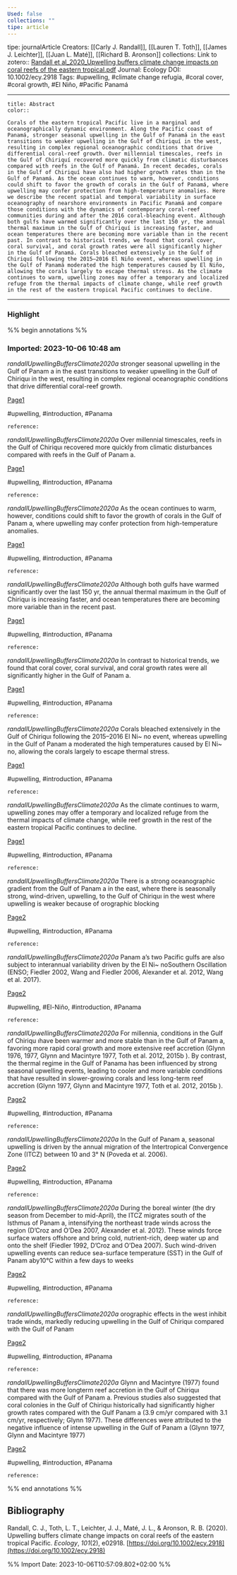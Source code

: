 ```yaml
---
Used: false
collections: ""
tipe: article
---
```

tipe: journalArticle
Creators: [[Carly J. Randall]], [[Lauren T. Toth]], [[James J. Leichter]], [[Juan L. Maté]], [[Richard B. Aronson]]
collections: 
Link to zotero:: [Randall et al_2020_Upwelling buffers climate change impacts on coral reefs of the eastern tropical.pdf](zotero://select/library/items/T97TSCC9)
Journal: Ecology
DOI: 10.1002/ecy.2918
Tags: #upwelling, #climate change refugia, #coral cover, #coral growth, #El Niño, #Pacific Panamá

---
```ad-note
title: Abstract
color:: 

Corals of the eastern tropical Pacific live in a marginal and oceanographically dynamic environment. Along the Pacific coast of Panamá, stronger seasonal upwelling in the Gulf of Panamá in the east transitions to weaker upwelling in the Gulf of Chiriquí in the west, resulting in complex regional oceanographic conditions that drive differential coral-reef growth. Over millennial timescales, reefs in the Gulf of Chiriquí recovered more quickly from climatic disturbances compared with reefs in the Gulf of Panamá. In recent decades, corals in the Gulf of Chiriquí have also had higher growth rates than in the Gulf of Panamá. As the ocean continues to warm, however, conditions could shift to favor the growth of corals in the Gulf of Panamá, where upwelling may confer protection from high-temperature anomalies. Here we describe the recent spatial and temporal variability in surface oceanography of nearshore environments in Pacific Panamá and compare those conditions with the dynamics of contemporary coral-reef communities during and after the 2016 coral-bleaching event. Although both gulfs have warmed significantly over the last 150 yr, the annual thermal maximum in the Gulf of Chiriquí is increasing faster, and ocean temperatures there are becoming more variable than in the recent past. In contrast to historical trends, we found that coral cover, coral survival, and coral growth rates were all significantly higher in the Gulf of Panamá. Corals bleached extensively in the Gulf of Chiriquí following the 2015–2016 El Niño event, whereas upwelling in the Gulf of Panamá moderated the high temperatures caused by El Niño, allowing the corals largely to escape thermal stress. As the climate continues to warm, upwelling zones may offer a temporary and localized refuge from the thermal impacts of climate change, while reef growth in the rest of the eastern tropical Pacific continues to decline.

```

---
### Highlight

%% begin annotations %%



### Imported: 2023-10-06 10:48 am

*randallUpwellingBuffersClimate2020a*
	stronger seasonal upwelling in the Gulf of Panam a in the east transitions to weaker upwelling in the Gulf of Chiriquı   in the west, resulting in complex regional oceanographic conditions that drive differential coral-reef growth. 
	
[Page1](zotero://open-pdf/library/items/T97TSCC9?page=1&a=74SC6MNU)
	
	
#upwelling, #introduction, #Panama
	
	
	reference:

*randallUpwellingBuffersClimate2020a*
	Over millennial timescales, reefs in the Gulf of Chiriquı   recovered more quickly from climatic disturbances compared with reefs in the Gulf of Panam a. 
	
[Page1](zotero://open-pdf/library/items/T97TSCC9?page=1&a=SCQD3P3Q)
	
	
#upwelling, #introduction, #Panama
	
	
	reference:

*randallUpwellingBuffersClimate2020a*
	As the ocean continues to warm, however, conditions could shift to favor the growth of corals in the Gulf of Panam a, where upwelling may confer protection from high-temperature anomalies. 
	
[Page1](zotero://open-pdf/library/items/T97TSCC9?page=1&a=QV8XNST7)
	
	
#upwelling, #introduction, #Panama
	
	
	reference:

*randallUpwellingBuffersClimate2020a*
	Although both gulfs have warmed significantly over the last 150 yr, the annual thermal maximum in the Gulf of Chiriquı   is increasing faster, and ocean temperatures there are becoming more variable than in the recent past. 
	
[Page1](zotero://open-pdf/library/items/T97TSCC9?page=1&a=5I9UG64U)
	
	
#upwelling, #introduction, #Panama
	
	
	reference:

*randallUpwellingBuffersClimate2020a*
	In contrast to historical trends, we found that coral cover, coral survival, and coral growth rates were all significantly higher in the Gulf of Panam a. 
	
[Page1](zotero://open-pdf/library/items/T97TSCC9?page=1&a=W75HFUBP)
	
	
#upwelling, #introduction, #Panama
	
	
	reference:

*randallUpwellingBuffersClimate2020a*
	Corals bleached extensively in the Gulf of Chiriquı   following the 2015–2016 El Ni~ no event, whereas upwelling in the Gulf of Panam a moderated the high temperatures caused by El Ni~ no, allowing the corals largely to escape thermal stress. 
	
[Page1](zotero://open-pdf/library/items/T97TSCC9?page=1&a=H82VZVCR)
	
	
#upwelling, #introduction, #Panama
	
	
	reference:

*randallUpwellingBuffersClimate2020a*
	As the climate continues to warm, upwelling zones may offer a temporary and localized refuge from the thermal impacts of climate change, while reef growth in the rest of the eastern tropical Pacific continues to decline. 
	
[Page1](zotero://open-pdf/library/items/T97TSCC9?page=1&a=LL64HT44)
	
	
#upwelling, #introduction, #Panama
	
	
	reference:

*randallUpwellingBuffersClimate2020a*
	There is a strong oceanographic gradient from the Gulf of Panam a in the east, where there is seasonally strong, wind-driven, upwelling, to the Gulf of Chiriquı   in the west where upwelling is weaker because of orographic blocking 
	
[Page2](zotero://open-pdf/library/items/T97TSCC9?page=2&a=Y32LAH6F)
	
	
#upwelling, #introduction, #Panama
	
	
	reference:

*randallUpwellingBuffersClimate2020a*
	Panam a’s two Pacific gulfs are also subject to interannual variability driven by the El Ni~ noSouthern Oscillation (ENSO; Fiedler 2002, Wang and Fiedler 2006, Alexander et al. 2012, Wang et al. 2017). 
	
[Page2](zotero://open-pdf/library/items/T97TSCC9?page=2&a=UDBVZ2L5)
	
	
#upwelling, #El-Niño, #introduction, #Panama
	
	
	reference:

*randallUpwellingBuffersClimate2020a*
	For millennia, conditions in the Gulf of Chiriqu ıhave been warmer and more stable than in the Gulf of Panam a, favoring more rapid coral growth and more extensive reef accretion (Glynn 1976, 1977, Glynn and Macintyre 1977, Toth et al. 2012, 2015b ). By contrast, the thermal regime in the Gulf of Panama  has been influenced by strong seasonal upwelling events, leading to cooler and more variable conditions that have resulted in slower-growing corals and less long-term reef accretion (Glynn 1977, Glynn and Macintyre 1977, Toth et al. 2012, 2015b ). 
	
[Page2](zotero://open-pdf/library/items/T97TSCC9?page=2&a=MLZJTW8N)
	
	
#upwelling, #introduction, #Panama
	
	
	reference:

*randallUpwellingBuffersClimate2020a*
	In the Gulf of Panam a, seasonal upwelling is driven by the annual migration of the Intertropical Convergence Zone (ITCZ) between 10 and 3° N (Poveda et al. 2006). 
	
[Page2](zotero://open-pdf/library/items/T97TSCC9?page=2&a=IBHSE7JZ)
	
	
#upwelling, #introduction, #Panama
	
	
	reference:

*randallUpwellingBuffersClimate2020a*
	During the boreal winter (the dry season from December to mid-April), the ITCZ migrates south of the Isthmus of Panam a, intensifying the northeast trade winds across the region (D’Croz and O’Dea 2007, Alexander et al. 2012). These winds force surface waters offshore and bring cold, nutrient-rich, deep water up and onto the shelf (Fiedler 1992, D’Croz and O’Dea 2007). Such wind-driven upwelling events can reduce sea-surface temperature (SST) in the Gulf of Panam aby10°C within a few days to weeks 
	
[Page2](zotero://open-pdf/library/items/T97TSCC9?page=2&a=WJA9TWP7)
	
	
#upwelling, #introduction, #Panama
	
	
	reference:

*randallUpwellingBuffersClimate2020a*
	orographic effects in the west inhibit trade winds, markedly reducing upwelling in the Gulf of Chiriquı   compared with the Gulf of Panam 
	
[Page2](zotero://open-pdf/library/items/T97TSCC9?page=2&a=3YUA4CI8)
	
	
#upwelling, #introduction, #Panama
	
	
	reference:

*randallUpwellingBuffersClimate2020a*
	Glynn and Macintyre (1977) found that there was more longterm reef accretion in the Gulf of Chiriquı   compared with the Gulf of Panam a. Previous studies also suggested that coral colonies in the Gulf of Chiriquı   historically had significantly higher growth rates compared with the Gulf Panam a (3.9 cm/yr compared with 3.1 cm/yr, respectively; Glynn 1977). These differences were attributed to the negative influence of intense upwelling in the Gulf of Panam a (Glynn 1977, Glynn and Macintyre 1977) 
	
[Page2](zotero://open-pdf/library/items/T97TSCC9?page=2&a=WF458KNW)
	
	
#upwelling, #introduction, #Panama
	
	
	reference:


%% end annotations %%

## Bibliography

Randall, C. J., Toth, L. T., Leichter, J. J., Maté, J. L., & Aronson, R. B. (2020). Upwelling buffers climate change impacts on coral reefs of the eastern tropical Pacific. _Ecology_, _101_(2), e02918. [https://doi.org/10.1002/ecy.2918](https://doi.org/10.1002/ecy.2918)

%% Import Date: 2023-10-06T10:57:09.802+02:00 %%
